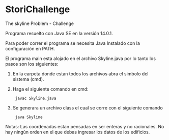 # StoriChallenge

The skyline Problem - Challenge

Programa resuelto con Java SE en la versión 14.0.1.

Para poder correr el programa se necesita Java Instalado con la configuración en PATH.

El programa main esta alojado en el archivo Skyline.java por lo tanto los pasos son los siguientes:

1. En la carpeta donde estan todos los archivos abra el simbolo del sistema (cmd).
2. Haga el siguiente comando en cmd:
    
        javac Skyline.java

3. Se generara un archivo class el cual se corre con el siguiente comando

        java Skyline

Notas:
    Las coordenadas estan pensadas en ser enteras y no racionales.
    No hay ningún orden en el que debas ingresar los datos de los edificios.

